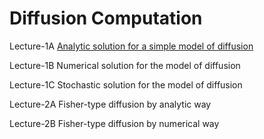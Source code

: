 # Diffusion Computation
Lecture-1A [Analytic solution for a simple model of diffusion](http://nbviewer.ipython.org/github/alvason/Diffusion-pulse/blob/master/Diffusion-analytic.ipynb)

Lecture-1B Numerical solution for the model of diffusion

Lecture-1C Stochastic solution for the model of diffusion

Lecture-2A Fisher-type diffusion by analytic way

Lecture-2B Fisher-type diffusion by numerical way
